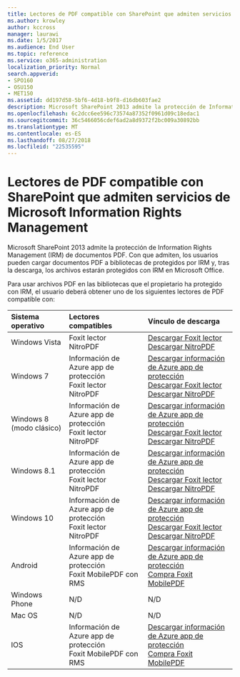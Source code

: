 ```yaml
---
title: Lectores de PDF compatible con SharePoint que admiten servicios de Microsoft Information Rights Management
ms.author: krowley
author: kccross
manager: laurawi
ms.date: 1/5/2017
ms.audience: End User
ms.topic: reference
ms.service: o365-administration
localization_priority: Normal
search.appverid:
- SPO160
- OSU150
- MET150
ms.assetid: dd197d58-5bf6-4d18-b9f8-d16db603fae2
description: Microsoft SharePoint 2013 admite la protección de Information Rights Management (IRM) de documentos PDF. Con que admiten, los usuarios pueden cargar documentos PDF a bibliotecas de protegidos por IRM y, tras la descarga, los archivos estarán protegidos con IRM en Microsoft Office.
ms.openlocfilehash: 6c2dcc6ee596c73574a87352f0961d09c18edac1
ms.sourcegitcommit: 36c5466056cdef6ad2a8d9372f2bc009a30892bb
ms.translationtype: MT
ms.contentlocale: es-ES
ms.lasthandoff: 08/27/2018
ms.locfileid: "22535595"
---
```

# <a name="sharepoint-compatible-pdf-readers-that-support-microsoft-information-rights-management-services"></a>Lectores de PDF compatible con SharePoint que admiten servicios de Microsoft Information Rights Management

Microsoft SharePoint 2013 admite la protección de Information Rights Management (IRM) de documentos PDF. Con que admiten, los usuarios pueden cargar documentos PDF a bibliotecas de protegidos por IRM y, tras la descarga, los archivos estarán protegidos con IRM en Microsoft Office.
  
Para usar archivos PDF en las bibliotecas que el propietario ha protegido con IRM, el usuario deberá obtener uno de los siguientes lectores de PDF compatible con:
  
|**Sistema operativo**|**Lectores compatibles**|**Vínculo de descarga**|
|:-----|:-----|:-----|
|Windows Vista  <br/> |Foxit lector  <br/> NitroPDF  <br/> |[Descargar Foxit lector](https://go.microsoft.com/fwlink/?linkid=253210) <br/> [Descargar NitroPDF](https://www.gonitro.com/pdf-reader) <br/> |
|Windows 7  <br/> |Información de Azure app de protección  <br/> Foxit lector  <br/> NitroPDF  <br/> |[Descargar información de Azure app de protección](https://go.microsoft.com/fwlink/?linkid=837797) <br/> [Descargar Foxit lector](https://go.microsoft.com/fwlink/?linkid=253210) <br/> [Descargar NitroPDF](https://www.gonitro.com/pdf-reader) <br/> |
|Windows 8 (modo clásico)  <br/> |Información de Azure app de protección  <br/> Foxit lector  <br/> NitroPDF  <br/> |[Descargar información de Azure app de protección](https://go.microsoft.com/fwlink/?linkid=837797) <br/> [Descargar Foxit lector](https://go.microsoft.com/fwlink/?linkid=253210) <br/> [Descargar NitroPDF](https://www.gonitro.com/pdf-reader) <br/> |
|Windows 8.1  <br/> |Información de Azure app de protección  <br/> Foxit lector  <br/> NitroPDF  <br/> |[Descargar información de Azure app de protección](https://go.microsoft.com/fwlink/?linkid=837797) <br/> [Descargar Foxit lector](https://go.microsoft.com/fwlink/?linkid=253210) <br/> [Descargar NitroPDF](https://www.gonitro.com/pdf-reader) <br/> |
|Windows 10  <br/> |Información de Azure app de protección  <br/> Foxit lector  <br/> NitroPDF  <br/> |[Descargar información de Azure app de protección](https://go.microsoft.com/fwlink/?linkid=837797) <br/> [Descargar Foxit lector](https://go.microsoft.com/fwlink/?linkid=253210) <br/> [Descargar NitroPDF](https://www.gonitro.com/pdf-reader) <br/> |
|Android  <br/> |Información de Azure app de protección  <br/> Foxit MobilePDF con RMS  <br/> |[Descargar información de Azure app de protección](https://go.microsoft.com/fwlink/?linkid=836827) <br/> [Compra Foxit MobilePDF](https://play.google.com/store/apps/details?id=com.foxit.mobile.pdf.rms) <br/> |
|Windows Phone  <br/> |N/D  <br/> |N/D  <br/> |
|Mac OS  <br/> |N/D  <br/> |N/D  <br/> |
|IOS  <br/> |Información de Azure app de protección  <br/> Foxit MobilePDF con RMS  <br/> |[Descargar información de Azure app de protección](https://go.microsoft.com/fwlink/?linkid=836828) <br/> [Compra Foxit MobilePDF](https://play.google.com/store/apps/details?id=com.foxit.mobile.pdf.rms) <br/> |
   

